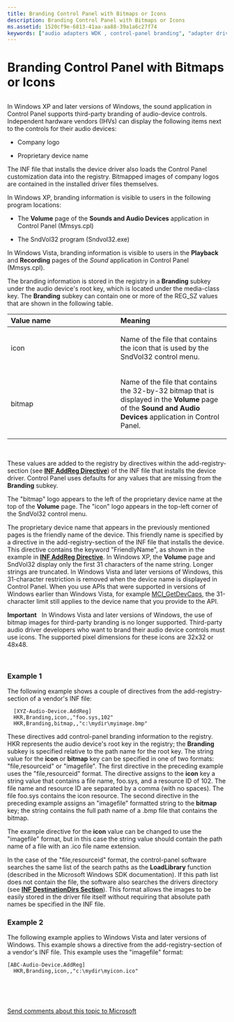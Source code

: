 ```yaml
---
title: Branding Control Panel with Bitmaps or Icons
description: Branding Control Panel with Bitmaps or Icons
ms.assetid: 1520cf9e-6813-41aa-aa88-39a1a6c27f74
keywords: ["audio adapters WDK , control-panel branding", "adapter drivers WDK audio , control-panel branding", "Port Class audio adapters WDK , control-panel branding", "control-panel branding WDK audio", "branding device controls WDK audio", "thrid-party branding WDK audio", "vendor branding WDK audio", "logo branding WDK audio", "icons WDK audio", "bitmap branding WDK audio", "image branding WDK audio"]
---
```


# Branding Control Panel with Bitmaps or Icons


## <span id="control_panel_branding_by_vendors"></span><span id="CONTROL_PANEL_BRANDING_BY_VENDORS"></span>


In Windows XP and later versions of Windows, the sound application in Control Panel supports third-party branding of audio-device controls. Independent hardware vendors (IHVs) can display the following items next to the controls for their audio devices:

-   Company logo

-   Proprietary device name

The INF file that installs the device driver also loads the Control Panel customization data into the registry. Bitmapped images of company logos are contained in the installed driver files themselves.

In Windows XP, branding information is visible to users in the following program locations:

-   The **Volume** page of the **Sounds and Audio Devices** application in Control Panel (Mmsys.cpl)

-   The SndVol32 program (Sndvol32.exe)

In Windows Vista, branding information is visible to users in the **Playback** and **Recording** pages of the *Sound* application in Control Panel (Mmsys.cpl).

The branding information is stored in the registry in a **Branding** subkey under the audio device's root key, which is located under the media-class key. The **Branding** subkey can contain one or more of the REG\_SZ values that are shown in the following table.

<table>
<colgroup>
<col width="50%" />
<col width="50%" />
</colgroup>
<thead>
<tr class="header">
<th align="left">Value name</th>
<th align="left">Meaning</th>
</tr>
</thead>
<tbody>
<tr class="odd">
<td align="left"><p>icon</p></td>
<td align="left"><p>Name of the file that contains the icon that is used by the SndVol32 control menu.</p></td>
</tr>
<tr class="even">
<td align="left"><p>bitmap</p></td>
<td align="left"><p>Name of the file that contains the 32-by-32 bitmap that is displayed in the <strong>Volume</strong> page of the <strong>Sound and Audio Devices</strong> application in Control Panel.</p></td>
</tr>
</tbody>
</table>

 

These values are added to the registry by directives within the add-registry-section (see [**INF AddReg Directive**](https://msdn.microsoft.com/library/windows/hardware/ff546320)) of the INF file that installs the device driver. Control Panel uses defaults for any values that are missing from the **Branding** subkey.

The "bitmap" logo appears to the left of the proprietary device name at the top of the **Volume** page. The "icon" logo appears in the top-left corner of the SndVol32 control menu.

The proprietary device name that appears in the previously mentioned pages is the friendly name of the device. This friendly name is specified by a directive in the add-registry-section of the INF file that installs the device. This directive contains the keyword "FriendlyName", as shown in the example in [**INF AddReg Directive**](https://msdn.microsoft.com/library/windows/hardware/ff546320). In Windows XP, the **Volume** page and SndVol32 display only the first 31 characters of the name string. Longer strings are truncated. In Windows Vista and later versions of Windows, this 31-character restriction is removed when the device name is displayed in Control Panel. When you use APIs that were supported in versions of Windows earlier than Windows Vista, for example [MCI\_GetDevCaps](http://go.microsoft.com/fwlink/p/?linkid=149692), the 31-character limit still applies to the device name that you provide to the API.

**Important**   In Windows Vista and later versions of Windows, the use of bitmap images for third-party branding is no longer supported. Third-party audio driver developers who want to brand their audio device controls must use icons. The supported pixel dimensions for these icons are 32x32 or 48x48.

 

### <span id="Example_1"></span><span id="example_1"></span><span id="EXAMPLE_1"></span>Example 1

The following example shows a couple of directives from the add-registry-section of a vendor's INF file:

```
  [XYZ-Audio-Device.AddReg]
  HKR,Branding,icon,,"foo.sys,102"
  HKR,Branding,bitmap,,"c:\mydir\myimage.bmp"
```

These directives add control-panel branding information to the registry. HKR represents the audio device's root key in the registry; the **Branding** subkey is specified relative to the path name for the root key. The string value for the **icon** or **bitmap** key can be specified in one of two formats: "file,resourceid" or "imagefile". The first directive in the preceding example uses the "file,resourceid" format. The directive assigns to the **icon** key a string value that contains a file name, foo.sys, and a resource ID of 102. The file name and resource ID are separated by a comma (with no spaces). The file foo.sys contains the icon resource. The second directive in the preceding example assigns an "imagefile" formatted string to the **bitmap** key; the string contains the full path name of a .bmp file that contains the bitmap.

The example directive for the **icon** value can be changed to use the "imagefile" format, but in this case the string value should contain the path name of a file with an .ico file name extension.

In the case of the "file,resourceid" format, the control-panel software searches the same list of the search paths as the **LoadLibrary** function (described in the Microsoft Windows SDK documentation). If this path list does not contain the file, the software also searches the drivers directory (see [**INF DestinationDirs Section**](https://msdn.microsoft.com/library/windows/hardware/ff547383)). This format allows the images to be easily stored in the driver file itself without requiring that absolute path names be specified in the INF file.

### <span id="example_2"></span><span id="EXAMPLE_2"></span> Example 2

The following example applies to Windows Vista and later versions of Windows. This example shows a directive from the add-registry-section of a vendor's INF file. This example uses the "imagefile" format:

```
[ABC-Audio-Device.AddReg]
  HKR,Branding,icon,,"c:\mydir\myicon.ico"
```

 

 

[Send comments about this topic to Microsoft](mailto:wsddocfb@microsoft.com?subject=Documentation%20feedback%20[audio\audio]:%20Branding%20Control%20Panel%20with%20Bitmaps%20or%20Icons%20%20RELEASE:%20%287/18/2016%29&body=%0A%0APRIVACY%20STATEMENT%0A%0AWe%20use%20your%20feedback%20to%20improve%20the%20documentation.%20We%20don't%20use%20your%20email%20address%20for%20any%20other%20purpose,%20and%20we'll%20remove%20your%20email%20address%20from%20our%20system%20after%20the%20issue%20that%20you're%20reporting%20is%20fixed.%20While%20we're%20working%20to%20fix%20this%20issue,%20we%20might%20send%20you%20an%20email%20message%20to%20ask%20for%20more%20info.%20Later,%20we%20might%20also%20send%20you%20an%20email%20message%20to%20let%20you%20know%20that%20we've%20addressed%20your%20feedback.%0A%0AFor%20more%20info%20about%20Microsoft's%20privacy%20policy,%20see%20http://privacy.microsoft.com/default.aspx. "Send comments about this topic to Microsoft")




